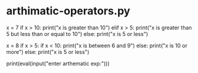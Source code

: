# arthimatic-operators.py
x = 7
if x > 10:
    print("x is greater than 10")
elif x > 5:
    print("x is greater than 5 but less than or equal to 10")
else:
    print("x is 5 or less")

x = 8
if x > 5:
    if x < 10:
        print("x is between 6 and 9")
    else:
        print("x is 10 or more")
else:
    print("x is 5 or less")


 print(eval(input("enter arthematic exp:")))
